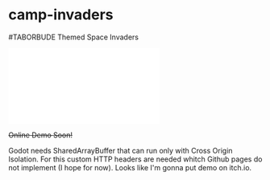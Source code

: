 # camp-invaders

#TABORBUDE Themed Space Invaders

![Changelog/Todo](./CHANGELOG.md)

~~Online Demo Soon!~~

Godot needs SharedArrayBuffer that can run only with Cross Origin Isolation. For this custom HTTP headers are needed whitch Github pages do not implement (I hope for now). Looks like I'm gonna put demo on itch.io.
